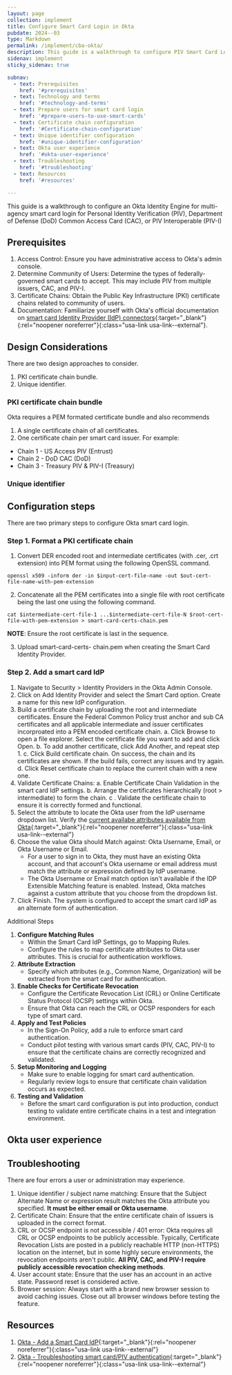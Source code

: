 ```yaml
---
layout: page
collection: implement
title: Configure Smart Card Login in Okta
pubdate: 2024--03
type: Markdown
permalink: /implement/cba-okta/
description: This guide is a walkthrough to configure PIV Smart Card Login for Okta
sidenav: implement
sticky_sidenav: true

subnav:
  - text: Prerequisites
    href: '#prerequisites'
  - text: Technology and terms
    href: '#technology-and-terms'
  - text: Prepare users for smart card login
    href: '#prepare-users-to-use-smart-cards'
  - text: Certificate chain configuration
    href: '#Certificate-chain-configuration'
  - text: Unique identifier configuration
    href: '#unique-identifier-configuration'
  - text: Okta user experience
    href: '#okta-user-experience'
  - text: Troubleshooting
    href: '#troubleshooting'
  - text: Resources
    href: '#resources'

---
```


This guide is a walkthrough to configure an Okta Identity Engine for multi-agency smart card login for Personal Identity Verification (PIV), Department of Defense (DoD) Common Access Card (CAC), or PIV Interoperable (PIV-I) 

## Prerequisites
1. Access Control: Ensure you have administrative access to Okta's admin console.
2. Determine Community of Users: Determine the types of federally-governed smart cards to accept. This may include PIV from multiple issuers, CAC, and PIV-I.
3. Certificate Chains: Obtain the Public Key Infrastructure (PKI) certificate chains related to community of users. 
4. Documentation: Familiarize yourself with Okta's official documentation on [smart card Identity Provider (IdP) connectors](https://help.okta.com/oie/en-us/content/topics/security/idp-smart-card-workflow.htm){:target="_blank"}{:rel="noopener noreferrer"}{:class="usa-link usa-link--external"}.

## Design Considerations
There are two design approaches to consider.
1. PKI certificate chain bundle.
2. Unique identifier.

### PKI certificate chain bundle
Okta requires a PEM formated certificate bundle and also recommends
1. A single certificate chain of all certificates.
2. One certificate chain per smart card issuer. For example:
- Chain 1 - US Access PIV (Entrust)
- Chain 2 - DoD CAC (DoD)
- Chain 3 - Treasury PIV & PIV-I (Treasury)

### Unique identifier


## Configuration steps
There are two primary steps to configure Okta smart card login.

### Step 1. Format a PKI certificate chain
1. Convert DER encoded root and intermediate certificates (with .cer, .crt extension) into PEM format using the following OpenSSL command.
```
openssl x509 -inform der -in $input-cert-file-name -out $out-cert-file-name-with-pem-extension
```

2. Concatenate all the PEM certificates into a single file with root certificate being the last one using the following command.
```
cat $intermediate-cert-file-1 ...$intermediate-cert-file-N $root-cert-file-with-pem-extension > smart-card-certs-chain.pem
```
**NOTE**: Ensure the root certificate is last in the sequence.

3. Upload smart-card-certs- chain.pem when creating the Smart Card Identity Provider.

### Step 2. Add a smart card IdP
1. Navigate to Security > Identity Providers in the Okta Admin Console.
2. Click on Add Identity Provider and select the Smart Card option. Create a name for this new IdP configuration.
3. Build a certificate chain by uploading the root and intermediate certificates. Ensure the Federal Common Policy trust anchor and sub CA certificates and all applicable intermediate and issuer certificates incorproated into a PEM encoded certificate chain.
    a. Click Browse to open a file explorer. Select the certificate file you want to add and click Open.
    b. To add another certificate, click Add Another, and repeat step 1.
    c. Click Build certificate chain. On success, the chain and its certificates are shown. If the build fails, correct any issues and try again.
    d. Click Reset certificate chain to replace the current chain with a new one.
4. Validate Certificate Chains:
    a. Enable Certificate Chain Validation in the smart card IdP settings.
    b. Arrange the certificates hierarchically (root > intermediate) to form the chain.
    c . Validate the certificate chain to ensure it is correctly formed and functional.
5. Select the attribute to locate the Okta user from the IdP username dropdown list. Verify the [current availabe attributes available from Okta](https://help.okta.com/en-us/content/topics/security/idp-enable-smart-card.htm){:target="_blank"}{:rel="noopener noreferrer"}{:class="usa-link usa-link--external"}
6. Choose the value Okta should Match against: Okta Username, Email, or Okta Username or Email.
    - For a user to sign in to Okta, they must have an existing Okta account, and that account's Okta username or email address must match the attribute or expression defined by IdP username.
    - The Okta Username or Email match option isn't available if the IDP Extensible Matching feature is enabled. Instead, Okta matches against a custom attribute that you choose from the dropdown list.
7. Click Finish. The system is configured to accept the smart card IdP as an alternate form of authentication.

Additional Steps
1. **Configure Matching Rules**
    - Within the Smart Card IdP Settings, go to Mapping Rules.
    - Configure the rules to map certificate attributes to Okta user attributes. This is crucial for authentication workflows.
2. **Attribute Extraction**
    - Specify which attributes (e.g., Common Name, Organization) will be extracted from the smart card for authentication.
4. **Enable Checks for Certificate Revocation**
    - Configure the Certificate Revocation List (CRL) or Online Certificate Status Protocol (OCSP) settings within Okta.
    - Ensure that Okta can reach the CRL or OCSP responders for each type of smart card.
5. **Apply and Test Policies**
    - In the Sign-On Policy, add a rule to enforce smart card authentication.
    - Conduct pilot testing with various smart cards (PIV, CAC, PIV-I) to ensure that the certificate chains are correctly recognized and validated.
6. **Setup Monitoring and Logging**
    - Make sure to enable logging for smart card authentication.
    - Regularly review logs to ensure that certificate chain validation occurs as expected.
7. **Testing and Validation**
    - Before the smart card configuration is put into production, conduct testing to validate entire certificate chains in a test and integration environment.

## Okta user experience

## Troubleshooting
There are four errors a user or administration may experience.
1. Unique identifier / subject name matching: Ensure that the Subject Alternate Name or expression result matches the Okta attribute you specified. **It must be either email or Okta username**.
2. Certificate Chain: Ensure that the entire certificate chain of issuers is uploaded in the correct format.
3. CRL or OCSP endpoint is not accessible / 401 error: Okta requires all CRL or OCSP endpoints to be publicly accessible. Typically, Certificate Revocation Lists are posted in a publicly reachable HTTP (non-HTTPS) location on the internet, but in some highly secure environments, the revocation endpoints aren't public. **All PIV, CAC, and PIV-I require publicly accessible revocation checking methods**.
4. User account state: Ensure that the user has an account in an active state. Password reset is considered active.
5. Browser session: Always start with a brand new browser session to avoid caching issues. Close out all browser windows before testing the feature.

## Resources
1. [Okta - Add a Smart Card IdP](https://help.okta.com/oie/en-us/content/topics/security/idp-smart-card-workflow.htm){:target="_blank"}{:rel="noopener noreferrer"}{:class="usa-link usa-link--external"}
2. [Okta - Troubleshooting smart card/PIV authentication](https://help.okta.com/oie/en-us/content/topics/security/idp-troubleshooting-smart-card.htm){:target="_blank"}{:rel="noopener noreferrer"}{:class="usa-link usa-link--external"}
